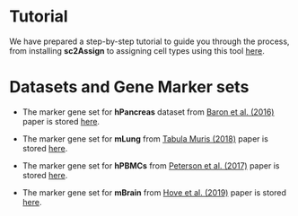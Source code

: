 # Tutorial 
We have prepared a step-by-step tutorial to guide you through the process, from installing **sc2Assign** to assigning cell types using this tool [here](https://figshare.com/account/articles/27208077?file=58550638).

# Datasets and Gene Marker sets
- The marker gene set for **hPancreas** dataset from [Baron et al. (2016)](https://www.sciencedirect.com/science/article/pii/S2405471216302666?via%3Dihub) paper is stored [here](https://figshare.com/articles/dataset/Human_Pancreas_Gene_Markers/27207732?file=58550683).

- The marker gene set for **mLung** from [Tabula Muris (2018)](https://www.nature.com/articles/s41586-018-0590-4) paper is stored [here](https://figshare.com/articles/dataset/Tabula_Muris_Mouse_Lung_Gene_Markers/27208173?file=58550689).

- The marker gene set for **hPBMCs** from [Peterson et al. (2017)](https://pubmed.ncbi.nlm.nih.gov/28854175/) paper is stored [here](https://figshare.com/articles/dataset/PBMCs_Human_Blood_Gene_Markers/27208185?file=58550692).

- The marker gene set for **mBrain** from [Hove et al. (2019)](https://pubmed.ncbi.nlm.nih.gov/31061494/) paper is stored [here](https://figshare.com/articles/dataset/Hove_Mouse_Brain_Gene_Markers/27208191?file=58550686).
